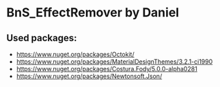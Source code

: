 # BnS_EffectRemover by Daniel

## Used packages: 
  * https://www.nuget.org/packages/Octokit/
  * https://www.nuget.org/packages/MaterialDesignThemes/3.2.1-ci1990
  * https://www.nuget.org/packages/Costura.Fody/5.0.0-alpha0281
  * https://www.nuget.org/packages/Newtonsoft.Json/
	
	
